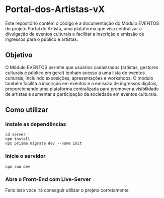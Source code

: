 # Portal-dos-Artistas-vX
Este repositório contém o código e a documentação do Módulo EVENTOS do projeto Portal do Artista, uma plataforma que visa centralizar a divulgação de eventos culturais e facilitar a inscrição e emissão de ingressos para o público e artistas.

## Objetivo
O Módulo EVENTOS permite que usuários cadastrados (artistas, gestores culturais e público em geral) tenham acesso a uma lista de eventos culturais, incluindo exposições, apresentações e workshops. O módulo também facilita a inscrição em eventos e a emissão de ingressos digitais, proporcionando uma plataforma centralizada para promover a visibilidade de artistas e aumentar a participação da sociedade em eventos culturais.

## Como utilizar

### instale as dependências

```shell
cd server
npm install
npx prisma migrate dev --name init
```

### Inicie o servidor

```shell
npm run dev
```

### Abra o Front-End com Live-Server

Feito isso voce irá conseguir utilizar o projeto corretamente